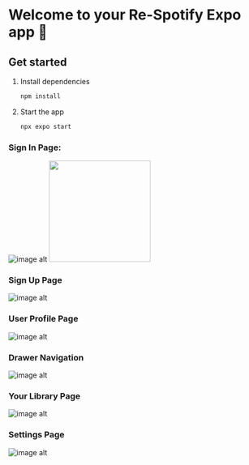 # Welcome to your Re-Spotify Expo app 👋

## Get started

1. Install dependencies

   ```bash
   npm install
   ```

2. Start the app

   ```bash
   npx expo start
   ```


### Sign In Page:
![image alt](https://github.com/Tediisu/Re-Spotify/blob/main/reSpotify/SignIn_Page.png)
<img src="https://github.com/Tediisu/Re-Spotify/blob/main/reSpotify/SignIn_Page.png" width="200">

### Sign Up Page
![image alt](https://github.com/Tediisu/Re-Spotify/blob/main/reSpotify/SignUp_Page.png)

### User Profile Page
![image alt](https://github.com/Tediisu/Re-Spotify/blob/main/reSpotify/UserProfile_Page.png)

### Drawer Navigation
![image alt](https://github.com/Tediisu/Re-Spotify/blob/main/reSpotify/Drawer.png)

### Your Library Page
![image alt](https://github.com/Tediisu/Re-Spotify/blob/main/reSpotify/YourLibrary_Page.png)

### Settings Page
![image alt](https://github.com/Tediisu/Re-Spotify/blob/main/reSpotify/Settings_Page.png)
